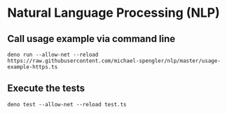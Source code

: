 # Natural Language Processing (NLP)

## Call usage example via command line
```
deno run --allow-net --reload https://raw.githubusercontent.com/michael-spengler/nlp/master/usage-example-https.ts
```

## Execute the tests
```
deno test --allow-net --reload test.ts

``` 